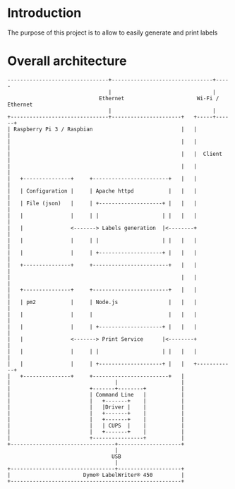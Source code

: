 # Introduction
The purpose of this project is to allow to easily generate and print labels
# Overall architecture
    --------------------------------+--------------------------------+-----
                                    |                                |
                                 Ethernet                       Wi-Fi / Ethernet
                                    |                                |
    +-------------------------------+----------------------+   +-----+------+
    | Raspberry Pi 3 / Raspbian                            |   |            |
    |                                                      |   |            |
    |                                                      |   |  Client    |
    |                                                      |   |            |
    |   +---------------+     +------------------------+   |   |            |
    |   | Configuration |     | Apache httpd           |   |   |            |
    |   | File (json)   |     | +--------------------+ |   |   |            |
    |   |               |     | |                    | |   |   |            |
    |   |               <-------> Labels generation  |<--------+            |
    |   |               |     | |                    | |   |   |            |
    |   |               |     | +--------------------+ |   |   |            |
    |   +---------------+     +------------------------+   |   |            |
    |                                                      |   |            |
    |   +---------------+     +------------------------+   |   |            |
    |   | pm2           |     | Node.js                |   |   |            |
    |   |               |     |                        |   |   |            |
    |   |               |     | +--------------------+ |   |   |            |
    |   |               <-------> Print Service      |<--------+            |
    |   |               |     | |                    | |   |   |            |
    |   |               |     | +--------------------+ |   |   +------------+
    |   +---------------+     +------------------------+   |
    |                                 |                    |
    |                         +-------+--------+           |
    |                         | Command Line   |           |
    |                         |   +-------+    |           |
    |                         |   |Driver |    |           |
    |                         |   +-------+    |           |
    |                         |   +-------+    |           |
    |                         |   | CUPS  |    |           |
    |                         |   +-------+    |           |
    |                         +----------------+           |
    +---------------------------------+--------------------+
                                      |
                                     USB
                                      |
    +---------------------------------+--------------------+
    |                       Dymo® LabelWriter® 450         |
    +------------------------------------------------------+
